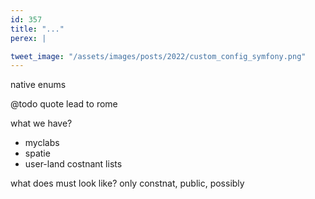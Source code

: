 ```yaml
---
id: 357
title: "..."
perex: |

tweet_image: "/assets/images/posts/2022/custom_config_symfony.png"
---
```


native enums

@todo quote lead to rome

what we have?

* myclabs
* spatie
* user-land costnant lists

what does must look like? only constnat, public, possibly

